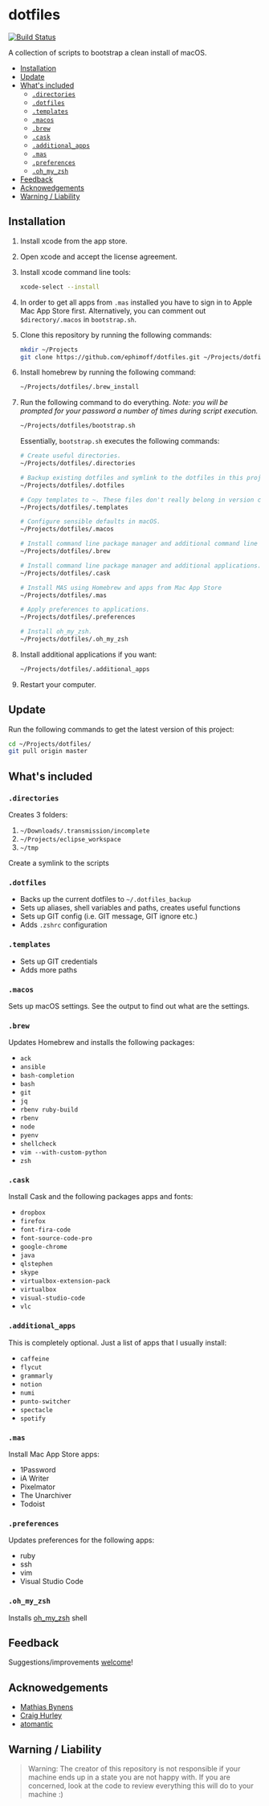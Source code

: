 # dotfiles

[![Build Status](https://travis-ci.org/ephimoff/dotfiles.svg?branch=master)](https://travis-ci.org/ephimoff/dotfiles)

A collection of scripts to bootstrap a clean install of macOS.

<!-- TOC -->

- [Installation](#installation)
- [Update](#update)
- [What's included](#whats-included)
    - [`.directories`](#directories)
    - [`.dotfiles`](#dotfiles)
    - [`.templates`](#templates)
    - [`.macos`](#macos)
    - [`.brew`](#brew)
    - [`.cask`](#cask)
    - [`.additional_apps`](#additional_apps)
    - [`.mas`](#mas)
    - [`.preferences`](#preferences)
    - [`.oh_my_zsh`](#oh_my_zsh)
- [Feedback](#feedback)
- [Acknowedgements](#acknowedgements)
- [Warning / Liability](#warning--liability)

<!-- /TOC -->

## Installation

1. Install xcode from the app store.

1. Open xcode and accept the license agreement.

1. Install xcode command line tools:

    ```sh
    xcode-select --install
    ```

1. In order to get all apps from `.mas` installed you have to sign in to Apple Mac App Store first. Alternatively, you can comment out `$directory/.macos` in `bootstrap.sh`.

1. Clone this repository by running the following commands:

    ```sh
    mkdir ~/Projects
    git clone https://github.com/ephimoff/dotfiles.git ~/Projects/dotfiles
    ```

1. Install homebrew by running the following command:

    ```sh
    ~/Projects/dotfiles/.brew_install
    ```

1. Run the following command to do everything.  _Note: you will be prompted for your password a number of times during script execution._

    ```sh
    ~/Projects/dotfiles/bootstrap.sh
    ```

    Essentially, `bootstrap.sh` executes the following commands:

    ```sh
    # Create useful directories.
    ~/Projects/dotfiles/.directories

    # Backup existing dotfiles and symlink to the dotfiles in this project.
    ~/Projects/dotfiles/.dotfiles

    # Copy templates to ~. These files don't really belong in version control, hence they are not symlinked.
    ~/Projects/dotfiles/.templates

    # Configure sensible defaults in macOS.
    ~/Projects/dotfiles/.macos

    # Install command line package manager and additional command line tools.
    ~/Projects/dotfiles/.brew

    # Install command line package manager and additional applications.
    ~/Projects/dotfiles/.cask

    # Install MAS using Homebrew and apps from Mac App Store
    ~/Projects/dotfiles/.mas

    # Apply preferences to applications.
    ~/Projects/dotfiles/.preferences

    # Install oh_my_zsh.
    ~/Projects/dotfiles/.oh_my_zsh
    ```

1. Install additional applications if you want:

    ```sh
    ~/Projects/dotfiles/.additional_apps
    ```

1. Restart your computer.

## Update

Run the following commands to get the latest version of this project:

```sh
cd ~/Projects/dotfiles/
git pull origin master
```

## What's included

### `.directories`

Creates 3 folders:

1. `~/Downloads/.transmission/incomplete`
1. `~/Projects/eclipse_workspace`
1. `~/tmp`

Create a symlink to the scripts

### `.dotfiles`

- Backs up the current dotfiles to `~/.dotfiles_backup`
- Sets up aliases, shell variables and paths, creates useful functions
- Sets up GIT config (i.e. GIT message, GIT ignore etc.)
- Adds `.zshrc` configuration

### `.templates`

- Sets up GIT credentials
- Adds more paths

### `.macos`

Sets up macOS settings. See the output to find out what are the settings.

### `.brew`

Updates Homebrew and installs the following packages:

- `ack`
- `ansible`
- `bash-completion`
- `bash`
- `git`
- `jq`
- `rbenv ruby-build`
- `rbenv`
- `node`
- `pyenv`
- `shellcheck`
- `vim --with-custom-python`
- `zsh`

### `.cask`

Install Cask and the following packages apps and fonts:

- `dropbox`
- `firefox`
- `font-fira-code`
- `font-source-code-pro`
- `google-chrome`
- `java`
- `qlstephen`
- `skype`
- `virtualbox-extension-pack`
- `virtualbox`
- `visual-studio-code`
- `vlc`

### `.additional_apps`

This is completely optional. Just a list of apps that I usually install:

- `caffeine`
- `flycut`
- `grammarly`
- `notion`
- `numi`
- `punto-switcher`
- `spectacle`
- `spotify`

### `.mas`

Install Mac App Store apps:

- 1Password
- iA Writer
- Pixelmator
- The Unarchiver
- Todoist

### `.preferences`

Updates preferences for the following apps:

- ruby
- ssh
- vim
- Visual Studio Code

### `.oh_my_zsh`

Installs [oh_my_zsh](http://ohmyz.sh) shell

## Feedback

Suggestions/improvements [welcome](https://github.com/ephimoff/dotfiles/issues)!

## Acknowedgements

- [Mathias Bynens](https://github.com/mathiasbynens)
- [Craig Hurley](https://github.com/craighurley/dotfiles)
- [atomantic](https://github.com/atomantic/dotfiles)

## Warning / Liability

> Warning: The creator of this repository is not responsible if your machine ends up in a state you are not happy with. If you are concerned, look at the code to review everything this will do to your machine :)
